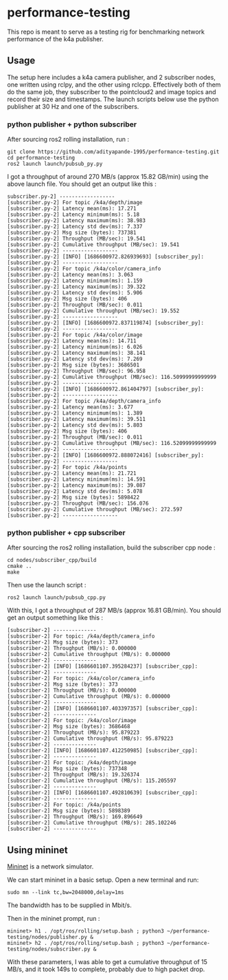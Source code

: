 # performance-testing

This repo is meant to serve as a testing rig for benchmarking network performance of the k4a publisher.

## Usage
The setup here includes a k4a camera publisher, and 2 subscriber nodes, one written using rclpy, and the other using rclcpp.
Effectively both of them do the same job, they subscriber to the pointcloud2 and image topics and record their size and timestamps.
The launch scripts below use the python publisher at 30 Hz and one of the subscribers.

### python publisher + python subscriber
After sourcing ros2 rolling installation, run :

```
git clone https://github.com/adityapande-1995/performance-testing.git
cd performance-testing
ros2 launch launch/pubsub_py.py
```
I got a throughput of around 270 MB/s (approx 15.82 GB/min) using the above launch file. You should get an output like this : 
```
subscriber.py-2] ------------------
[subscriber.py-2] For topic /k4a/depth/image
[subscriber.py-2] Latency mean(ms): 17.271
[subscriber.py-2] Latency minimum(ms): 5.18
[subscriber.py-2] Latency maximum(ms): 38.983
[subscriber.py-2] Latency std dev(ms): 7.337
[subscriber.py-2] Msg size (bytes): 737381
[subscriber.py-2] Throughput (MB/sec): 19.541
[subscriber.py-2] Cumulative throughput (MB/sec): 19.541
[subscriber.py-2] ------------------
[subscriber.py-2] [INFO] [1686600972.826939693] [subscriber_py]: 
[subscriber.py-2] ------------------
[subscriber.py-2] For topic /k4a/color/camera_info
[subscriber.py-2] Latency mean(ms): 3.063
[subscriber.py-2] Latency minimum(ms): 1.159
[subscriber.py-2] Latency maximum(ms): 39.322
[subscriber.py-2] Latency std dev(ms): 5.906
[subscriber.py-2] Msg size (bytes): 406
[subscriber.py-2] Throughput (MB/sec): 0.011
[subscriber.py-2] Cumulative throughput (MB/sec): 19.552
[subscriber.py-2] ------------------
[subscriber.py-2] [INFO] [1686600972.837119874] [subscriber_py]: 
[subscriber.py-2] ------------------
[subscriber.py-2] For topic /k4a/color/image
[subscriber.py-2] Latency mean(ms): 14.711
[subscriber.py-2] Latency minimum(ms): 6.026
[subscriber.py-2] Latency maximum(ms): 38.141
[subscriber.py-2] Latency std dev(ms): 7.269
[subscriber.py-2] Msg size (bytes): 3686501
[subscriber.py-2] Throughput (MB/sec): 96.958
[subscriber.py-2] Cumulative throughput (MB/sec): 116.50999999999999
[subscriber.py-2] ------------------
[subscriber.py-2] [INFO] [1686600972.861404797] [subscriber_py]: 
[subscriber.py-2] ------------------
[subscriber.py-2] For topic /k4a/depth/camera_info
[subscriber.py-2] Latency mean(ms): 3.677
[subscriber.py-2] Latency minimum(ms): 1.389
[subscriber.py-2] Latency maximum(ms): 39.511
[subscriber.py-2] Latency std dev(ms): 5.803
[subscriber.py-2] Msg size (bytes): 406
[subscriber.py-2] Throughput (MB/sec): 0.011
[subscriber.py-2] Cumulative throughput (MB/sec): 116.52099999999999
[subscriber.py-2] ------------------
[subscriber.py-2] [INFO] [1686600972.888072416] [subscriber_py]: 
[subscriber.py-2] ------------------
[subscriber.py-2] For topic /k4a/points
[subscriber.py-2] Latency mean(ms): 21.721
[subscriber.py-2] Latency minimum(ms): 14.591
[subscriber.py-2] Latency maximum(ms): 39.087
[subscriber.py-2] Latency std dev(ms): 5.078
[subscriber.py-2] Msg size (bytes): 5898422
[subscriber.py-2] Throughput (MB/sec): 156.076
[subscriber.py-2] Cumulative throughput (MB/sec): 272.597
[subscriber.py-2] ------------------
```

### python publisher + cpp subscriber
After sourcing the ros2 rolling installation, build the subscriber cpp node :
```
cd nodes/subscriber_cpp/build
cmake ..
make
```
Then use the launch script :

```
ros2 launch launch/pubsub_cpp.py
```
With this, I got a throughput of 287 MB/s (approx 16.81 GB/min). You should get an output something like this :
```
[subscriber-2] --------------
[subscriber-2] For topic: /k4a/depth/camera_info
[subscriber-2] Msg size (bytes): 373
[subscriber-2] Throughput (MB/s): 0.000000
[subscriber-2] Cumulative throughput (MB/s): 0.000000
[subscriber-2] --------------
[subscriber-2] [INFO] [1686601107.395284237] [subscriber_cpp]: 
[subscriber-2] --------------
[subscriber-2] For topic: /k4a/color/camera_info
[subscriber-2] Msg size (bytes): 373
[subscriber-2] Throughput (MB/s): 0.000000
[subscriber-2] Cumulative throughput (MB/s): 0.000000
[subscriber-2] --------------
[subscriber-2] [INFO] [1686601107.403397357] [subscriber_cpp]: 
[subscriber-2] --------------
[subscriber-2] For topic: /k4a/color/image
[subscriber-2] Msg size (bytes): 3686468
[subscriber-2] Throughput (MB/s): 95.879223
[subscriber-2] Cumulative throughput (MB/s): 95.879223
[subscriber-2] --------------
[subscriber-2] [INFO] [1686601107.412250985] [subscriber_cpp]: 
[subscriber-2] --------------
[subscriber-2] For topic: /k4a/depth/image
[subscriber-2] Msg size (bytes): 737348
[subscriber-2] Throughput (MB/s): 19.326374
[subscriber-2] Cumulative throughput (MB/s): 115.205597
[subscriber-2] --------------
[subscriber-2] [INFO] [1686601107.492810639] [subscriber_cpp]: 
[subscriber-2] --------------
[subscriber-2] For topic: /k4a/points
[subscriber-2] Msg size (bytes): 5898389
[subscriber-2] Throughput (MB/s): 169.896649
[subscriber-2] Cumulative throughput (MB/s): 285.102246
[subscriber-2] --------------
```

## Using mininet

[Mininet](https://github.com/mininet/mininet) is a network simulator.

We can start mininet in a basic setup. Open a new terminal and run: 
```
sudo mn --link tc,bw=2048000,delay=1ms
```
The bandwidth has to be supplied in Mbit/s.

Then in the mininet prompt, run :
```
mininet> h1 . /opt/ros/rolling/setup.bash ; python3 ~/performance-testing/nodes/publisher.py &
mininet> h2 . /opt/ros/rolling/setup.bash ; python3 ~/performance-testing/nodes/subscriber.py &
```

With these parameters, I was able to get a cumulative throughput of 15 MB/s, and it took 149s to complete, probably due to high packet drop.
